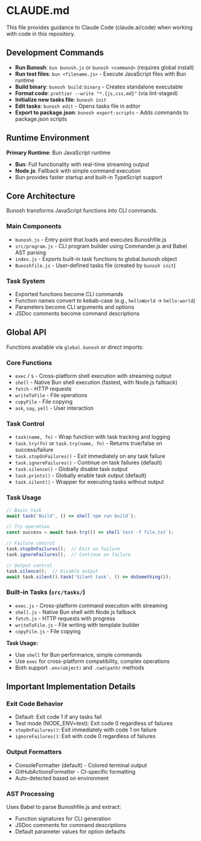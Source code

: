 # CLAUDE.md

This file provides guidance to Claude Code (claude.ai/code) when working with code in this repository.

## Development Commands

- **Run Bunosh**: `bun bunosh.js` or `bunosh <command>` (requires global install)
- **Run test files**: `bun <filename.js>` - Execute JavaScript files with Bun runtime
- **Build binary**: `bunosh build:binary` - Creates standalone executable
- **Format code**: `prettier --write "*.{js,css,md}"` (via lint-staged)
- **Initialize new tasks file**: `bunosh init`
- **Edit tasks**: `bunosh edit` - Opens tasks file in editor
- **Export to package.json**: `bunosh export:scripts` - Adds commands to package.json scripts

## Runtime Environment

**Primary Runtime**: Bun JavaScript runtime
- **Bun**: Full functionality with real-time streaming output
- **Node.js**: Fallback with simple command execution
- Bun provides faster startup and built-in TypeScript support

## Core Architecture

Bunosh transforms JavaScript functions into CLI commands.

### Main Components
- `bunosh.js` - Entry point that loads and executes Bunoshfile.js
- `src/program.js` - CLI program builder using Commander.js and Babel AST parsing
- `index.js` - Exports built-in task functions to global.bunosh object
- `Bunoshfile.js` - User-defined tasks file (created by `bunosh init`)

### Task System
- Exported functions become CLI commands
- Function names convert to kebab-case (e.g., `helloWorld` → `hello:world`)
- Parameters become CLI arguments and options
- JSDoc comments become command descriptions

## Global API

Functions available via `global.bunosh` or direct imports:

### Core Functions
- `exec` / `$` - Cross-platform shell execution with streaming output
- `shell` - Native Bun shell execution (fastest, with Node.js fallback)
- `fetch` - HTTP requests
- `writeToFile` - File operations
- `copyFile` - File copying
- `ask`, `say`, `yell` - User interaction

### Task Control
- `task(name, fn)` - Wrap function with task tracking and logging
- `task.try(fn)` or `task.try(name, fn)` - Returns true/false on success/failure
- `task.stopOnFailures()` - Exit immediately on any task failure
- `task.ignoreFailures()` - Continue on task failures (default)
- `task.silence()` - Globally disable task output
- `task.prints()` - Globally enable task output (default)
- `task.silent()` - Wrapper for executing tasks without output

### Task Usage
```javascript
// Basic task
await task('Build', () => shell`npm run build`);

// Try operation
const success = await task.try(() => shell`test -f file.txt`);

// Failure control
task.stopOnFailures();  // Exit on failure
task.ignoreFailures();  // Continue on failure

// Output control
task.silence();  // Disable output
await task.silent().task('Silent task', () => doSomething());
```

### Built-in Tasks (`src/tasks/`)
- `exec.js` - Cross-platform command execution with streaming
- `shell.js` - Native Bun shell with Node.js fallback
- `fetch.js` - HTTP requests with progress
- `writeToFile.js` - File writing with template builder
- `copyFile.js` - File copying

**Task Usage:**
- Use `shell` for Bun performance, simple commands
- Use `exec` for cross-platform compatibility, complex operations
- Both support `.env(object)` and `.cwd(path)` methods

## Important Implementation Details

### Exit Code Behavior
- Default: Exit code 1 if any tasks fail
- Test mode (NODE_ENV=test): Exit code 0 regardless of failures
- `stopOnFailures()`: Exit immediately with code 1 on failure
- `ignoreFailures()`: Exit with code 0 regardless of failures

### Output Formatters
- ConsoleFormatter (default) - Colored terminal output
- GitHubActionsFormatter - CI-specific formatting
- Auto-detected based on environment

### AST Processing
Uses Babel to parse Bunoshfile.js and extract:
- Function signatures for CLI generation
- JSDoc comments for command descriptions
- Default parameter values for option defaults